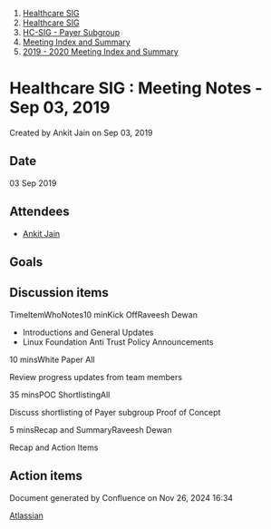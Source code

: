 1. [Healthcare SIG](index.html)
2. [Healthcare SIG](Healthcare-SIG_20545573.html)
3. [HC-SIG - Payer Subgroup](HC-SIG---Payer-Subgroup_20545772.html)
4. [Meeting Index and Summary](Meeting-Index-and-Summary_20562097.html)
5. [2019 - 2020 Meeting Index and Summary](2019---2020-Meeting-Index-and-Summary_20562096.html)

# Healthcare SIG : Meeting Notes - Sep 03, 2019

Created by Ankit Jain on Sep 03, 2019

## Date

03 Sep 2019

## Attendees

- [Ankit Jain](https://lf-hyperledger.atlassian.net/wiki/people/5d49676caf16f20ceaf539e4?ref=confluence)

## Goals

## Discussion items

TimeItemWhoNotes10 minKick OffRaveesh Dewan

- Introductions and General Updates
- Linux Foundation Anti Trust Policy Announcements

10 minsWhite Paper All 

Review progress updates from team members

35 minsPOC ShortlistingAll

Discuss shortlisting of Payer subgroup Proof of Concept

5 minsRecap and SummaryRaveesh Dewan

Recap and Action Items

## Action items

Document generated by Confluence on Nov 26, 2024 16:34

[Atlassian](http://www.atlassian.com/)
